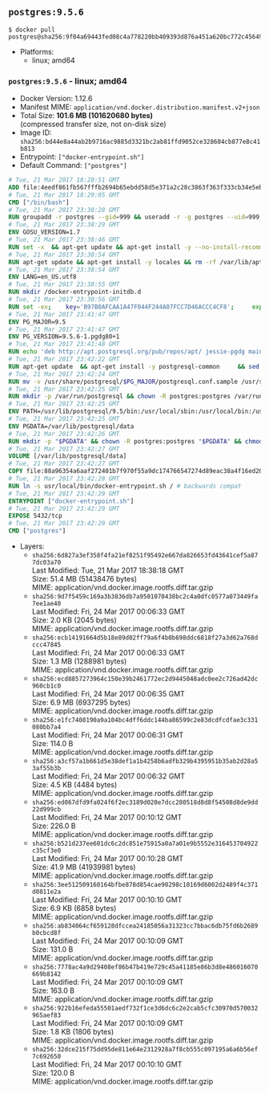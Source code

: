 ## `postgres:9.5.6`

```console
$ docker pull postgres@sha256:9f04a69443fed08c4a778220bb409393d876a451a620bc772c456494bac587e5
```

-	Platforms:
	-	linux; amd64

### `postgres:9.5.6` - linux; amd64

-	Docker Version: 1.12.6
-	Manifest MIME: `application/vnd.docker.distribution.manifest.v2+json`
-	Total Size: **101.6 MB (101620680 bytes)**  
	(compressed transfer size, not on-disk size)
-	Image ID: `sha256:bd44e8a44ab2b9716ac9885d3321bc2ab81ffd9052ce328604cb877e8c41b813`
-	Entrypoint: `["docker-entrypoint.sh"]`
-	Default Command: `["postgres"]`

```dockerfile
# Tue, 21 Mar 2017 18:28:51 GMT
ADD file:4eedf861fb567fffb2694b65ebdd58d5e371a2c28c3863f363f333cb34e5eb7b in / 
# Tue, 21 Mar 2017 18:29:05 GMT
CMD ["/bin/bash"]
# Tue, 21 Mar 2017 23:38:28 GMT
RUN groupadd -r postgres --gid=999 && useradd -r -g postgres --uid=999 postgres
# Tue, 21 Mar 2017 23:38:29 GMT
ENV GOSU_VERSION=1.7
# Tue, 21 Mar 2017 23:38:46 GMT
RUN set -x 	&& apt-get update && apt-get install -y --no-install-recommends ca-certificates wget && rm -rf /var/lib/apt/lists/* 	&& wget -O /usr/local/bin/gosu "https://github.com/tianon/gosu/releases/download/$GOSU_VERSION/gosu-$(dpkg --print-architecture)" 	&& wget -O /usr/local/bin/gosu.asc "https://github.com/tianon/gosu/releases/download/$GOSU_VERSION/gosu-$(dpkg --print-architecture).asc" 	&& export GNUPGHOME="$(mktemp -d)" 	&& gpg --keyserver ha.pool.sks-keyservers.net --recv-keys B42F6819007F00F88E364FD4036A9C25BF357DD4 	&& gpg --batch --verify /usr/local/bin/gosu.asc /usr/local/bin/gosu 	&& rm -r "$GNUPGHOME" /usr/local/bin/gosu.asc 	&& chmod +x /usr/local/bin/gosu 	&& gosu nobody true 	&& apt-get purge -y --auto-remove ca-certificates wget
# Tue, 21 Mar 2017 23:38:54 GMT
RUN apt-get update && apt-get install -y locales && rm -rf /var/lib/apt/lists/* 	&& localedef -i en_US -c -f UTF-8 -A /usr/share/locale/locale.alias en_US.UTF-8
# Tue, 21 Mar 2017 23:38:54 GMT
ENV LANG=en_US.utf8
# Tue, 21 Mar 2017 23:38:55 GMT
RUN mkdir /docker-entrypoint-initdb.d
# Tue, 21 Mar 2017 23:38:56 GMT
RUN set -ex; 	key='B97B0AFCAA1A47F044F244A07FCC7D46ACCC4CF8'; 	export GNUPGHOME="$(mktemp -d)"; 	gpg --keyserver ha.pool.sks-keyservers.net --recv-keys "$key"; 	gpg --export "$key" > /etc/apt/trusted.gpg.d/postgres.gpg; 	rm -r "$GNUPGHOME"; 	apt-key list
# Tue, 21 Mar 2017 23:41:47 GMT
ENV PG_MAJOR=9.5
# Tue, 21 Mar 2017 23:41:47 GMT
ENV PG_VERSION=9.5.6-1.pgdg80+1
# Tue, 21 Mar 2017 23:41:48 GMT
RUN echo 'deb http://apt.postgresql.org/pub/repos/apt/ jessie-pgdg main' $PG_MAJOR > /etc/apt/sources.list.d/pgdg.list
# Tue, 21 Mar 2017 23:42:22 GMT
RUN apt-get update 	&& apt-get install -y postgresql-common 	&& sed -ri 's/#(create_main_cluster) .*$/\1 = false/' /etc/postgresql-common/createcluster.conf 	&& apt-get install -y 		postgresql-$PG_MAJOR=$PG_VERSION 		postgresql-contrib-$PG_MAJOR=$PG_VERSION 	&& rm -rf /var/lib/apt/lists/*
# Tue, 21 Mar 2017 23:42:24 GMT
RUN mv -v /usr/share/postgresql/$PG_MAJOR/postgresql.conf.sample /usr/share/postgresql/ 	&& ln -sv ../postgresql.conf.sample /usr/share/postgresql/$PG_MAJOR/ 	&& sed -ri "s!^#?(listen_addresses)\s*=\s*\S+.*!\1 = '*'!" /usr/share/postgresql/postgresql.conf.sample
# Tue, 21 Mar 2017 23:42:25 GMT
RUN mkdir -p /var/run/postgresql && chown -R postgres:postgres /var/run/postgresql && chmod g+s /var/run/postgresql
# Tue, 21 Mar 2017 23:42:25 GMT
ENV PATH=/usr/lib/postgresql/9.5/bin:/usr/local/sbin:/usr/local/bin:/usr/sbin:/usr/bin:/sbin:/bin
# Tue, 21 Mar 2017 23:42:25 GMT
ENV PGDATA=/var/lib/postgresql/data
# Tue, 21 Mar 2017 23:42:26 GMT
RUN mkdir -p "$PGDATA" && chown -R postgres:postgres "$PGDATA" && chmod 777 "$PGDATA" # this 777 will be replaced by 700 at runtime (allows semi-arbitrary "--user" values)
# Tue, 21 Mar 2017 23:42:27 GMT
VOLUME [/var/lib/postgresql/data]
# Tue, 21 Mar 2017 23:42:27 GMT
COPY file:88a96354a6aaf272401b7f970f55a9dc174766547274d89eac38a4f16ed20c56 in /usr/local/bin/ 
# Tue, 21 Mar 2017 23:42:28 GMT
RUN ln -s usr/local/bin/docker-entrypoint.sh / # backwards compat
# Tue, 21 Mar 2017 23:42:29 GMT
ENTRYPOINT ["docker-entrypoint.sh"]
# Tue, 21 Mar 2017 23:42:29 GMT
EXPOSE 5432/tcp
# Tue, 21 Mar 2017 23:42:29 GMT
CMD ["postgres"]
```

-	Layers:
	-	`sha256:6d827a3ef358f4fa21ef8251f95492e667da826653fd43641cef5a877dc03a70`  
		Last Modified: Tue, 21 Mar 2017 18:38:18 GMT  
		Size: 51.4 MB (51438476 bytes)  
		MIME: application/vnd.docker.image.rootfs.diff.tar.gzip
	-	`sha256:9d7f5459c169a3b3836db7a9501070438bc2c4a0dfc0577a073449fa7ee1ae40`  
		Last Modified: Fri, 24 Mar 2017 00:06:33 GMT  
		Size: 2.0 KB (2045 bytes)  
		MIME: application/vnd.docker.image.rootfs.diff.tar.gzip
	-	`sha256:ecb14191664d5b18e89d02ff79a6f4b0b698ddc6818f27a3d62a768dccc47845`  
		Last Modified: Fri, 24 Mar 2017 00:06:33 GMT  
		Size: 1.3 MB (1288981 bytes)  
		MIME: application/vnd.docker.image.rootfs.diff.tar.gzip
	-	`sha256:ecd8857273964c150e39b2461772ec2d9445048adc0ee2c726ad42dc960cb1c0`  
		Last Modified: Fri, 24 Mar 2017 00:06:35 GMT  
		Size: 6.9 MB (6937295 bytes)  
		MIME: application/vnd.docker.image.rootfs.diff.tar.gzip
	-	`sha256:e1fc7408190a9a104bc4dff6ddc144ba86599c2e83dcdfcdfae3c331080bb7a4`  
		Last Modified: Fri, 24 Mar 2017 00:06:31 GMT  
		Size: 114.0 B  
		MIME: application/vnd.docker.image.rootfs.diff.tar.gzip
	-	`sha256:a3cf57a1b661d5e38def1a1b4258b6adfb329b4395951b35ab2d28a53af55b3b`  
		Last Modified: Fri, 24 Mar 2017 00:06:32 GMT  
		Size: 4.5 KB (4484 bytes)  
		MIME: application/vnd.docker.image.rootfs.diff.tar.gzip
	-	`sha256:ed067dfd9fa024f6f2ec3189d020e7dcc280518d8d8f54508d8de9dd22d999cb`  
		Last Modified: Fri, 24 Mar 2017 00:10:12 GMT  
		Size: 226.0 B  
		MIME: application/vnd.docker.image.rootfs.diff.tar.gzip
	-	`sha256:b521d237ee601dc6c2dc851e75915a0a7a01e9b5552e316453704922c35cf3e0`  
		Last Modified: Fri, 24 Mar 2017 00:10:28 GMT  
		Size: 41.9 MB (41939981 bytes)  
		MIME: application/vnd.docker.image.rootfs.diff.tar.gzip
	-	`sha256:3ee512509160164bfbe878d854cae90298c10169d6002d2489f4c371d0811e2a`  
		Last Modified: Fri, 24 Mar 2017 00:10:10 GMT  
		Size: 6.9 KB (6858 bytes)  
		MIME: application/vnd.docker.image.rootfs.diff.tar.gzip
	-	`sha256:ab834064cf659128dfccea24185056a31323cc7bbac6db75fd6b2689b0cbcd8f`  
		Last Modified: Fri, 24 Mar 2017 00:10:09 GMT  
		Size: 131.0 B  
		MIME: application/vnd.docker.image.rootfs.diff.tar.gzip
	-	`sha256:7778ac4a9d29408ef86b47b419e729c45a41185e86b3d8e486016070669b8142`  
		Last Modified: Fri, 24 Mar 2017 00:10:09 GMT  
		Size: 163.0 B  
		MIME: application/vnd.docker.image.rootfs.diff.tar.gzip
	-	`sha256:922b16efeda55501aedf732f1ce3d6dc6c2e2cab5cfc30970d570032965aef83`  
		Last Modified: Fri, 24 Mar 2017 00:10:09 GMT  
		Size: 1.8 KB (1806 bytes)  
		MIME: application/vnd.docker.image.rootfs.diff.tar.gzip
	-	`sha256:32dce215f75dd95de811e64e2312928a7f8cb555c097195a6a6b56ef7c692650`  
		Last Modified: Fri, 24 Mar 2017 00:10:10 GMT  
		Size: 120.0 B  
		MIME: application/vnd.docker.image.rootfs.diff.tar.gzip
